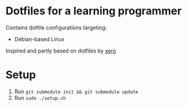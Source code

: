# Dotfiles for a learning programmer
Contains dotfile configurations targeting:
- Debian-based Linux

Inspired and partly based on dotfiles by [xero](https://github.com/xero/dotfiles/tree/main)

# Setup
1. Run `git submodule init && git submodule update`
2. Run `sudo ./setup.sh`



